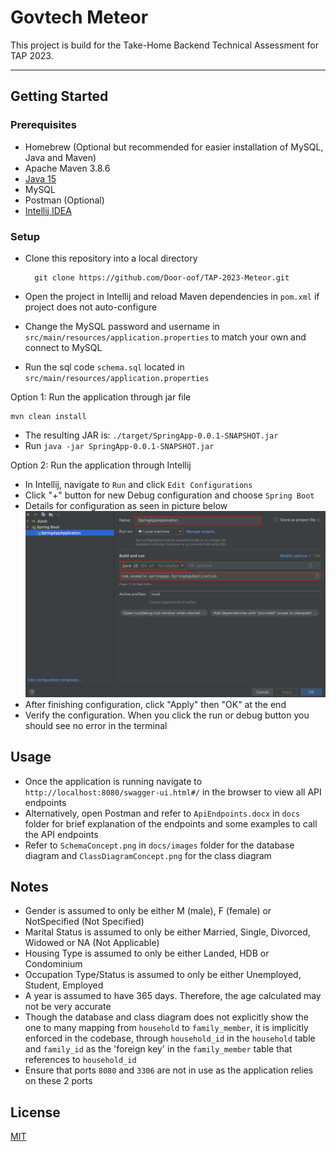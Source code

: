 # Govtech Meteor

This project is build for the Take-Home Backend Technical Assessment for TAP 2023.

---
## Getting Started

### Prerequisites
- Homebrew (Optional but recommended for easier installation of MySQL, Java and Maven)
- Apache Maven 3.8.6
- [Java 15](https://www.techspot.com/downloads/5552-java-15-jdk.html)
- MySQL
- Postman (Optional)
- [Intellij IDEA](https://www.jetbrains.com/idea/download)

### Setup
- Clone this repository into a local directory


        git clone https://github.com/Door-oof/TAP-2023-Meteor.git


- Open the project in Intellij and reload Maven dependencies in `pom.xml` if project does not auto-configure
- Change the MySQL password and username in `src/main/resources/application.properties` to match your own and connect to MySQL
- Run the sql code `schema.sql` located in `src/main/resources/application.properties`

Option 1: Run the application through jar file

    mvn clean install

- The resulting JAR is: `./target/SpringApp-0.0.1-SNAPSHOT.jar`
- Run `java -jar SpringApp-0.0.1-SNAPSHOT.jar`

Option 2: Run the application through Intellij
- In Intellij, navigate to `Run` and click `Edit Configurations`
- Click "+" button for new Debug configuration and choose `Spring Boot`
- Details for configuration as seen in picture below
![configuration](docs/images/Screenshot.png)
- After finishing configuration, click "Apply" then "OK" at the end
- Verify the configuration. When you click the run or debug button you should see no error in the terminal

## Usage
- Once the application is running navigate to `http://localhost:8080/swagger-ui.html#/` in the browser to view all API endpoints
- Alternatively, open Postman and refer to `ApiEndpoints.docx` in `docs` folder for brief explanation of the endpoints and some examples to call the API endpoints
- Refer to `SchemaConcept.png` in `docs/images` folder for the database diagram and `ClassDiagramConcept.png` for the class diagram

## Notes
- Gender is assumed to only be either M (male), F (female) or NotSpecified (Not Specified)
- Marital Status is assumed to only be either Married, Single, Divorced, Widowed or NA (Not Applicable)
- Housing Type is assumed to only be either Landed, HDB or Condominium
- Occupation Type/Status is assumed to only be either Unemployed, Student, Employed
- A year is assumed to have 365 days. Therefore, the age calculated may not be very accurate
- Though the database and class diagram does not explicitly show the one to many mapping from `household` to `family_member`, it is implicitly enforced in the codebase, through `household_id` in the `household` table 
and `family_id` as the 'foreign key' in the `family_member` table that references to `household_id`
- Ensure that ports `8080` and `3306` are not in use as the application relies on these 2 ports

## License
[MIT](LICENSE)
